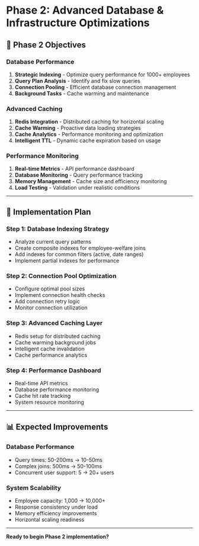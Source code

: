 # Phase 2: Advanced Database & Infrastructure Optimizations

## 🎯 **Phase 2 Objectives**

### **Database Performance**
1. **Strategic Indexing** - Optimize query performance for 1000+ employees
2. **Query Plan Analysis** - Identify and fix slow queries
3. **Connection Pooling** - Efficient database connection management
4. **Background Tasks** - Cache warming and maintenance

### **Advanced Caching**
1. **Redis Integration** - Distributed caching for horizontal scaling
2. **Cache Warming** - Proactive data loading strategies  
3. **Cache Analytics** - Performance monitoring and optimization
4. **Intelligent TTL** - Dynamic cache expiration based on usage

### **Performance Monitoring**
1. **Real-time Metrics** - API performance dashboard
2. **Database Monitoring** - Query performance tracking
3. **Memory Management** - Cache size and efficiency monitoring
4. **Load Testing** - Validation under realistic conditions

---

## 🚀 **Implementation Plan**

### **Step 1: Database Indexing Strategy**
- Analyze current query patterns
- Create composite indexes for employee-welfare joins
- Add indexes for common filters (active, date ranges)
- Implement partial indexes for performance

### **Step 2: Connection Pool Optimization** 
- Configure optimal pool sizes
- Implement connection health checks
- Add connection retry logic
- Monitor connection utilization

### **Step 3: Advanced Caching Layer**
- Redis setup for distributed caching
- Cache warming background jobs
- Intelligent cache invalidation
- Cache performance analytics

### **Step 4: Performance Dashboard**
- Real-time API metrics
- Database performance monitoring
- Cache hit rate tracking
- System resource monitoring

---

## 📊 **Expected Improvements**

### **Database Performance**
- Query times: 50-200ms → 10-50ms
- Complex joins: 500ms → 50-100ms
- Concurrent user support: 5 → 20+ users

### **System Scalability**
- Employee capacity: 1,000 → 10,000+
- Response consistency under load
- Memory efficiency improvements
- Horizontal scaling readiness

---

**Ready to begin Phase 2 implementation?**
